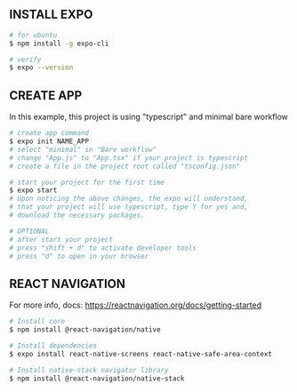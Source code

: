## INSTALL EXPO 
```bash
# for ubuntu
$ npm install -g expo-cli

# verify
$ expo --version
```

## CREATE APP
In this example, this project is using "typescript" and minimal bare workflow
```bash
# create app command
$ expo init NAME_APP
# select "minimal" in "Bare workflow"
# change "App.js" to "App.tsx" if your project is typescript
# create a file in the project root called "tsconfig.json"

# start your project for the first time
$ expo start
# Upon noticing the above changes, the expo will understand, 
# that your project will use typescript, type Y for yes and, 
# download the necessary packages.

# OPTIONAL
# after start your project
# press "shift + d" to activate developer tools
# press "d" to open in your browser
```

## REACT NAVIGATION
For more info, docs: https://reactnavigation.org/docs/getting-started

```bash
# Install core 
$ npm install @react-navigation/native

# Install dependencies
$ expo install react-native-screens react-native-safe-area-context

# Install native-stack navigator library
$ npm install @react-navigation/native-stack
```

